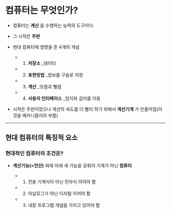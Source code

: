 # 컴퓨터는 무엇인가?
+ 컴퓨터는 __계산__ 을 수행하는 능력의 도구이다.
+  그 시작은 __주판__
+ 현대 컴퓨터에 영향을 준 4개의 개념
   
   + 1. __저장소__ _데이터
    + 2. __표현방법__ _정보를 구슬로 저장
     + 3. __계산__ _덧셈과 뺄셈
     + 4. __사용자 인터페이스__ _엄지와 검지를 이용
+ 시작은 주판이었으나 계산의 속도를 더 빨리 하기 위해서 __계산기계__ 가 만들어짐(이것을 메커니즘이라 부름)
---
## 현대 컴퓨터의 특징적 요소
### 현대적인 컴퓨터의 조건은?
+ __계산기능(=연산)__ 외에 아래 세 기능을 갖춰야 기계가 아닌 __컴퓨터__
     
   + 1. 전용 기계식이 아닌 전자식 이어야 함
    + 2. 아날로그가 아닌 디지털 이어야 함
     + 3. 내장 프로그램 개념을 가지고 있어야 함
